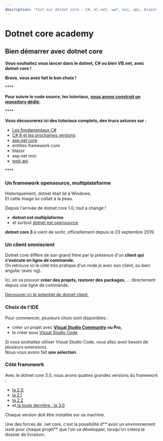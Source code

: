```yaml
---
description: 'Tout sur dotnet core : C#, ml.net, wpf, mvc, api, blazor'
---
```


# Dotnet core academy

## Bien démarrer avec dotnet core

**Vous souhaitez vous lancer dans le dotnet, C\# ou bien VB.net, avec dotnet core !**

**Bravo, vous avez fait le bon choix !**

\*\*\*\*

**Pour suivre le code source, les tutoriaux,** [**nous avons construit un repository dédié**](https://github.com/evan-boissonnot/discover-dotnet-core)**.**

\*\*\*\*

**Vous découvrerez ici des tutoriaux complets, des trucs astuces sur :**

* [Les fondamentaux C\#](https://www.dotnetcore-academy.net/learn/les-fondamentaux/prerequis-csharp)
* [C\# 8 et les prochaines versions](https://www.dotnetcore-academy.net/learn/c-8-les-nouveautes)
* [asp.net core](https://www.dotnetcore-academy.net/learn/asp.net-core)
* entities framework core
* blazor
* asp.net mvc
* [web api](https://www.dotnetcore-academy.net/learn/autour-du-web/web-api.net)

\*\*\*\*

### Un framework opensource, multiplateforme

Historiquement, dotnet était lié à Windows.  
Et cette image lui collait à la peau.

Depuis l'arrivée de dotnet core 1.0, tout a changé !

* **dotnet est multiplaforme**
* et surtout [dotnet est opensource](https://github.com/dotnet)

**dotnet core 3**.à vient de sortir, officiellement depuis le 23 septembre 2019.

### Un client omniscient

Dotnet core diffère de son grand frère par la présence d'un **client qui s'exécute en ligne de commande.**  
On retrouve ici le côté très pratique d'un node.js avec son client, ou bien angular \(avec ng\).

Ici, on va pouvoir **créer des projets, restorer des packages**, ... directement depuis une ligne de commande.

[Découvrer ici le potentiel de dotnet client.](https://www.dotnetcore-academy.net/learn/decouvrir-dotnet-client)

### Choix de l'IDE

Pour commencer, plusieurs choix sont disponibles : 

* créer un projet avec [**Visual Studio Community**](https://visualstudio.microsoft.com/fr/vs/community/) **ou Pro,** 
* le créer sous [Visual Studio Code](https://code.visualstudio.com/)

Si vous souhaitez utiliser Visual Studio Code, vous allez avoir besoin de plusieurs extensions.  
Nous vous avons fait **une sélection**.

### Côté framework

Avec le dotnet core 3.0, nous avons quatres grandes versions du framework : 

* [la 2.0](https://dotnet.microsoft.com/download/dotnet-core/2.0),
* [la 2.1](https://dotnet.microsoft.com/download/dotnet-core/2.1)
* [la 2.2](https://dotnet.microsoft.com/download/dotnet-core/2.2)
* et[ la toute dernière : la 3.0](https://dotnet.microsoft.com/download/dotnet-core/3.0)

Chaque version doit être installée sur sa machine.

Une des forces de .net core, c'est la possibilité d**'avoir un environnement isolé pour chaque projet** que l'on va développer, lorsqu'on créera le dossier de livraison.

